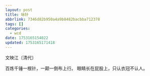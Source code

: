 ```yaml
---
layout: post
title: 咏针
abbrlink: 7346d82b950a4a9b8482bacbba712378
tags: []
categories:
  - wcd
date: 1753165154022
updated: 1753165171418
---
```


文映江〔清代〕

百炼千锤一根针，一颠一倒布上行。
眼睛长在屁股上，只认衣冠不认人。
